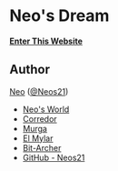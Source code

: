 # Neo's Dream

__[Enter This Website](https://neos21dream.tumblr.com/)__


## Author

[Neo](http://neo.s21.xrea.com/) ([@Neos21](https://twitter.com/Neos21))

- [Neo's World](http://neo.s21.xrea.com/)
- [Corredor](http://neos21.hatenablog.com/)
- [Murga](http://neos21.hatenablog.jp/)
- [El Mylar](http://neos21.hateblo.jp/)
- [Bit-Archer](http://bit-archer.hatenablog.com/)
- [GitHub - Neos21](https://github.com/Neos21/)
